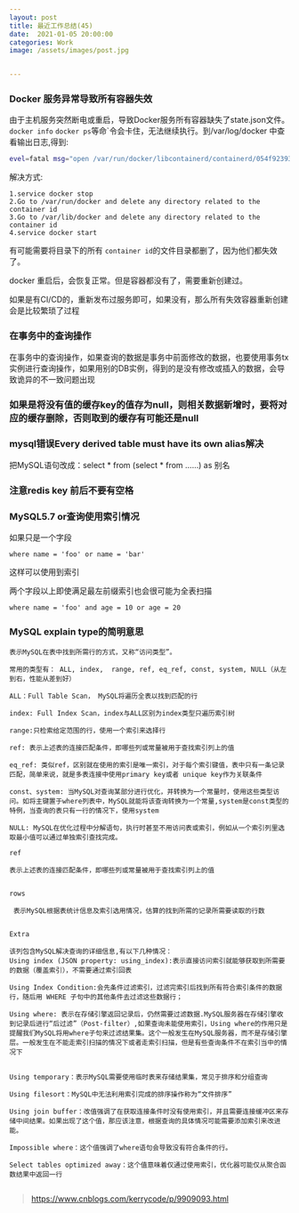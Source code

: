```yaml
---
layout: post
title: 最近工作总结(45)
date:  2021-01-05 20:00:00
categories: Work
image: /assets/images/post.jpg


---
```


 

### Docker 服务异常导致所有容器失效

由于主机服务突然断电或重启，导致Docker服务所有容器缺失了state.json文件。`docker info` `docker ps`等命`令会卡住，无法继续执行。到/var/log/docker 中查看输出日志,得到: 

```sh
evel=fatal msg="open /var/run/docker/libcontainerd/containerd/054f92393f757e0418b014ed1fa35673fbce2293de43e42153f4e10ec4910c77/state.json: no such file or directory
```

 解决方式:

```
1.service docker stop
2.Go to /var/run/docker and delete any directory related to the container id
3.Go to /var/lib/docker and delete any directory related to the container id
4.service docker start
```

有可能需要将目录下的所有 `container id`的文件目录都删了，因为他们都失效了。

docker 重启后，会恢复正常。但是容器都没有了，需要重新创建过。

如果是有CI/CD的，重新发布过服务即可，如果没有，那么所有失效容器重新创建会是比较繁琐了过程



### 在事务中的查询操作

在事务中的查询操作，如果查询的数据是事务中前面修改的数据，也要使用事务tx实例进行查询操作，如果用别的DB实例，得到的是没有修改或插入的数据，会导致诡异的不一致问题出现

### 如果是将没有值的缓存key的值存为null，则相关数据新增时，要将对应的缓存删除，否则取到的缓存有可能还是null



### mysql错误Every derived table must have its own alias解决

把MySQL语句改成：select * from (select * from ……) as 别名

### 注意redis key 前后不要有空格

### MySQL5.7 or查询使用索引情况

如果只是一个字段  

```
where name = 'foo' or name = 'bar' 
```

这样可以使用到索引

两个字段以上即使满足最左前缀索引也会很可能为全表扫描

```
where name = 'foo' and age = 10 or age = 20 
```



### MySQL explain type的简明意思

```
表示MySQL在表中找到所需行的方式，又称“访问类型”。

常用的类型有： ALL, index,  range, ref, eq_ref, const, system, NULL（从左到右，性能从差到好）

ALL：Full Table Scan， MySQL将遍历全表以找到匹配的行

index: Full Index Scan，index与ALL区别为index类型只遍历索引树

range:只检索给定范围的行，使用一个索引来选择行

ref: 表示上述表的连接匹配条件，即哪些列或常量被用于查找索引列上的值

eq_ref: 类似ref，区别就在使用的索引是唯一索引，对于每个索引键值，表中只有一条记录匹配，简单来说，就是多表连接中使用primary key或者 unique key作为关联条件

const、system: 当MySQL对查询某部分进行优化，并转换为一个常量时，使用这些类型访问。如将主键置于where列表中，MySQL就能将该查询转换为一个常量,system是const类型的特例，当查询的表只有一行的情况下，使用system

NULL: MySQL在优化过程中分解语句，执行时甚至不用访问表或索引，例如从一个索引列里选取最小值可以通过单独索引查找完成。

ref

表示上述表的连接匹配条件，即哪些列或常量被用于查找索引列上的值


rows

 表示MySQL根据表统计信息及索引选用情况，估算的找到所需的记录所需要读取的行数

 
Extra

该列包含MySQL解决查询的详细信息,有以下几种情况：
Using index (JSON property: using_index):表示直接访问索引就能够获取到所需要的数据（覆盖索引），不需要通过索引回表

Using Index Condition:会先条件过滤索引，过滤完索引后找到所有符合索引条件的数据行，随后用 WHERE 子句中的其他条件去过滤这些数据行；

Using where: 表示在存储引擎返回记录后，仍然需要过滤数据.MySQL服务器在存储引擎收到记录后进行“后过滤”（Post-filter）,如果查询未能使用索引，Using where的作用只是提醒我们MySQL将用where子句来过滤结果集。这个一般发生在MySQL服务器，而不是存储引擎层。一般发生在不能走索引扫描的情况下或者走索引扫描，但是有些查询条件不在索引当中的情况下


Using temporary：表示MySQL需要使用临时表来存储结果集，常见于排序和分组查询

Using filesort：MySQL中无法利用索引完成的排序操作称为“文件排序”

Using join buffer：改值强调了在获取连接条件时没有使用索引，并且需要连接缓冲区来存储中间结果。如果出现了这个值，那应该注意，根据查询的具体情况可能需要添加索引来改进能。

Impossible where：这个值强调了where语句会导致没有符合条件的行。

Select tables optimized away：这个值意味着仅通过使用索引，优化器可能仅从聚合函数结果中返回一行


```

> https://www.cnblogs.com/kerrycode/p/9909093.html

